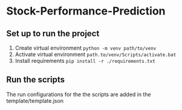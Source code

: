 # Stock-Performance-Prediction

## Set up to run the project
1. Create virtual environment
`python -m venv path/to/venv`
2. Activate virtual environment
`path.to/venv/Scripts/activate.bat`
3. Install requirements
`pip install -r ./requirements.txt`

## Run the scripts
The run configurations for the the scripts are added in the template/template.json